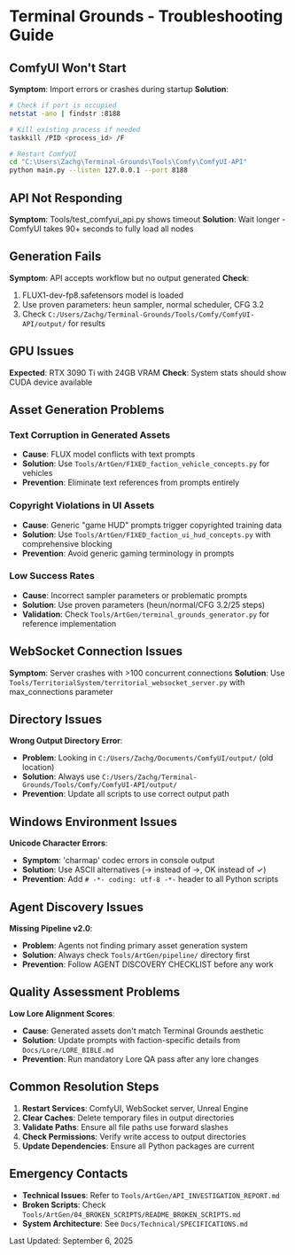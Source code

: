 # Terminal Grounds - Troubleshooting Guide

## ComfyUI Won't Start

**Symptom**: Import errors or crashes during startup
**Solution**:

```bash
# Check if port is occupied
netstat -ano | findstr :8188

# Kill existing process if needed
taskkill /PID <process_id> /F

# Restart ComfyUI
cd "C:\Users\Zachg\Terminal-Grounds\Tools\Comfy\ComfyUI-API"
python main.py --listen 127.0.0.1 --port 8188
```

## API Not Responding

**Symptom**: Tools/test_comfyui_api.py shows timeout
**Solution**: Wait longer - ComfyUI takes 90+ seconds to fully load all nodes

## Generation Fails

**Symptom**: API accepts workflow but no output generated
**Check**:

1. FLUX1-dev-fp8.safetensors model is loaded
2. Use proven parameters: heun sampler, normal scheduler, CFG 3.2
3. Check `C:/Users/Zachg/Terminal-Grounds/Tools/Comfy/ComfyUI-API/output/` for results

## GPU Issues

**Expected**: RTX 3090 Ti with 24GB VRAM
**Check**: System stats should show CUDA device available

## Asset Generation Problems

### Text Corruption in Generated Assets
- **Cause**: FLUX model conflicts with text prompts
- **Solution**: Use `Tools/ArtGen/FIXED_faction_vehicle_concepts.py` for vehicles
- **Prevention**: Eliminate text references from prompts entirely

### Copyright Violations in UI Assets
- **Cause**: Generic "game HUD" prompts trigger copyrighted training data
- **Solution**: Use `Tools/ArtGen/FIXED_faction_ui_hud_concepts.py` with comprehensive blocking
- **Prevention**: Avoid generic gaming terminology in prompts

### Low Success Rates
- **Cause**: Incorrect sampler parameters or problematic prompts
- **Solution**: Use proven parameters (heun/normal/CFG 3.2/25 steps)
- **Validation**: Check `Tools/ArtGen/terminal_grounds_generator.py` for reference implementation

## WebSocket Connection Issues

**Symptom**: Server crashes with >100 concurrent connections
**Solution**: Use `Tools/TerritorialSystem/territorial_websocket_server.py` with max_connections parameter

## Directory Issues

**Wrong Output Directory Error**:
- **Problem**: Looking in `C:/Users/Zachg/Documents/ComfyUI/output/` (old location)
- **Solution**: Always use `C:/Users/Zachg/Terminal-Grounds/Tools/Comfy/ComfyUI-API/output/`
- **Prevention**: Update all scripts to use correct output path

## Windows Environment Issues

**Unicode Character Errors**:
- **Symptom**: 'charmap' codec errors in console output
- **Solution**: Use ASCII alternatives (-> instead of →, OK instead of ✓)
- **Prevention**: Add `# -*- coding: utf-8 -*-` header to all Python scripts

## Agent Discovery Issues

**Missing Pipeline v2.0**:
- **Problem**: Agents not finding primary asset generation system
- **Solution**: Always check `Tools/ArtGen/pipeline/` directory first
- **Prevention**: Follow AGENT DISCOVERY CHECKLIST before any work

## Quality Assessment Problems

**Low Lore Alignment Scores**:
- **Cause**: Generated assets don't match Terminal Grounds aesthetic
- **Solution**: Update prompts with faction-specific details from `Docs/Lore/LORE_BIBLE.md`
- **Prevention**: Run mandatory Lore QA pass after any lore changes

## Common Resolution Steps

1. **Restart Services**: ComfyUI, WebSocket server, Unreal Engine
2. **Clear Caches**: Delete temporary files in output directories
3. **Validate Paths**: Ensure all file paths use forward slashes
4. **Check Permissions**: Verify write access to output directories
5. **Update Dependencies**: Ensure all Python packages are current

## Emergency Contacts

- **Technical Issues**: Refer to `Tools/ArtGen/API_INVESTIGATION_REPORT.md`
- **Broken Scripts**: Check `Tools/ArtGen/04_BROKEN_SCRIPTS/README_BROKEN_SCRIPTS.md`
- **System Architecture**: See `Docs/Technical/SPECIFICATIONS.md`

Last Updated: September 6, 2025